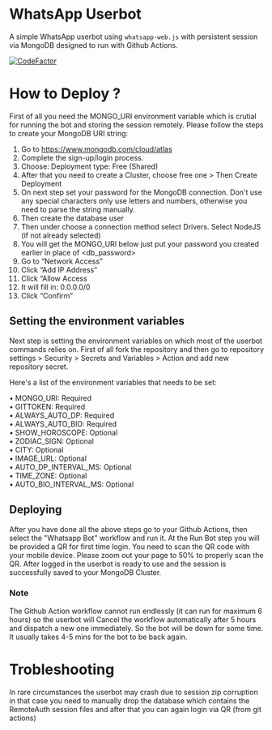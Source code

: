 # WhatsApp Userbot

A simple WhatsApp userbot using `whatsapp-web.js` with persistent session via MongoDB designed to run with Github Actions.

[![CodeFactor](https://www.codefactor.io/repository/github/ayusc/whatsappbot/badge)](https://www.codefactor.io/repository/github/ayusc/whatsappbot)

# How to Deploy ?

First of all you need the MONGO_URI environment variable which is crutial for running the bot and storing the session remotely. Please follow the steps to create your MongoDB URI string:

1. Go to https://www.mongodb.com/cloud/atlas
2. Complete the sign-up/login process.
3. Choose: Deployment type: Free (Shared)
4. After that you need to create a Cluster, choose free one > Then Create Deployment
5. On next step set your password for the MongoDB connection. Don't use any special characters only use letters and numbers, otherwise you need to parse the string manually.
6. Then create the database user
7. Then under choose a connection method select Drivers. Select NodeJS (if not already selected)
8. You will get the MONGO_URI below just put your password you created earlier in place of <db_password>
9. Go to “Network Access”
10. Click “Add IP Address”
11. Click “Allow Access
12. It will fill in: 0.0.0.0/0
13. Click “Confirm”

## Setting the environment variables 

Next step is setting the environment variables on which most of the userbot commands relies on.
First of all fork the repository and then go to repository settings > Security > Secrets and Variables > Action and add new repository secret.

Here's a list of the environment variables that needs to be set:

• MONGO_URI: Required<br>
• GITTOKEN: Required<br>
• ALWAYS_AUTO_DP: Required<br>
• ALWAYS_AUTO_BIO: Required<br>
• SHOW_HOROSCOPE: Optional<br>
• ZODIAC_SIGN: Optional<br>
• CITY: Optional<br>
• IMAGE_URL: Optional<br>
• AUTO_DP_INTERVAL_MS: Optional<br>
• TIME_ZONE: Optional<br>
• AUTO_BIO_INTERVAL_MS: Optional

## Deploying
After you have done all the above steps go to your Github Actions, then select the "Whatsapp Bot" workflow and run it.
At the Run Bot step you will be provided a QR for first time login. You need to scan the QR code with your mobile device. Please zoom out your page to 50% to properly scan the QR.
After logged in the userbot is ready to use and the session is successfully saved to your MongoDB Cluster.

### Note
The Github Action workflow cannot run endlessly (it can run for maximum 6 hours) so the userbot will Cancel the workflow automatically after 5 hours and dispatch a new one immediately. So the bot will be down for some time. It usually takes 4-5 mins for the bot to be back again.

# Trobleshooting

In rare circumstances the userbot may crash due to session zip corruption in that case you need to manually drop the database which contains the RemoteAuth session files and after that you can again login via QR (from git actions)
